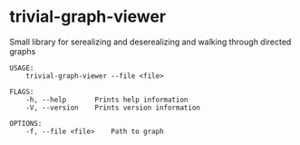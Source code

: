 # trivial-graph-viewer
Small library for serealizing and deserealizing and walking through directed graphs

```
USAGE:
    trivial-graph-viewer --file <file>

FLAGS:
    -h, --help       Prints help information
    -V, --version    Prints version information

OPTIONS:
    -f, --file <file>    Path to graph
```
